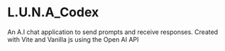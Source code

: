 # L.U.N.A_Codex
An A.I chat application to send prompts and receive responses.
Created with Vite and Vanilla js using the Open AI API 
